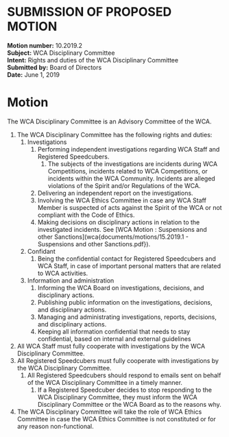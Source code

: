 # SUBMISSION OF PROPOSED MOTION

**Motion number:** 10.2019.2  
**Subject:** WCA Disciplinary Committee  
**Intent:** Rights and duties of the WCA Disciplinary Committee  
**Submitted by:** Board of Directors  
**Date:** June 1, 2019  

# Motion

The WCA Disciplinary Committee is an Advisory Committee of the WCA.

1. The WCA Disciplinary Committee has the following rights and duties:
   1. Investigations
      1. Performing independent investigations regarding WCA Staff and Registered Speedcubers.
         1. The subjects of the investigations are incidents during WCA Competitions, incidents related to WCA Competitions, or incidents within the WCA Community. Incidents are alleged violations of the Spirit and/or Regulations of the WCA.
      2. Delivering an independent report on the investigations.
      3. Involving the WCA Ethics Committee in case any WCA Staff Member is suspected of acts against the Spirit of the WCA or not compliant with the Code of Ethics.
      4. Making decisions on disciplinary actions in relation to the investigated incidents. See [WCA Motion : Suspensions and other Sanctions](wca{documents/motions/15.2019.1 - Suspensions and other Sanctions.pdf}).
   2. Confidant
      1. Being the confidential contact for Registered Speedcubers and WCA Staff, in case of important personal matters that are related to WCA activities.
   3. Information and administration
      1. Informing the WCA Board on investigations, decisions, and disciplinary actions.
      2. Publishing public information on the investigations, decisions, and disciplinary actions.
      3. Managing and administrating investigations, reports, decisions, and disciplinary actions.
      4. Keeping all information confidential that needs to stay confidential, based on internal and external guidelines
2. All WCA Staff must fully cooperate with investigations by the WCA Disciplinary Committee.
3. All Registered Speedcubers must fully cooperate with investigations by the WCA Disciplinary Committee.
   1. All Registered Speedcubers should respond to emails sent on behalf of the WCA Disciplinary Committee in a timely manner.
      1. If a Registered Speedcuber decides to stop responding to the WCA Disciplinary Committee, they must inform the WCA Disciplinary Committee or the WCA Board as to the reasons why.
4. The WCA Disciplinary Committee will take the role of WCA Ethics Committee in case the WCA Ethics Committee is not constituted or for any reason non-functional.
